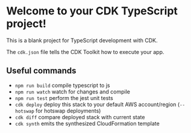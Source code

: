 # Welcome to your CDK TypeScript project!

This is a blank project for TypeScript development with CDK.

The `cdk.json` file tells the CDK Toolkit how to execute your app.

## Useful commands

 * `npm run build`   compile typescript to js
 * `npm run watch`   watch for changes and compile
 * `npm run test`    perform the jest unit tests
 * `cdk deploy`      deploy this stack to your default AWS account/region (`--hotswap` for hotswap deployments)
 * `cdk diff`        compare deployed stack with current state
 * `cdk synth`       emits the synthesized CloudFormation template

